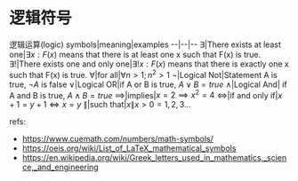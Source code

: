 # 逻辑符号


逻辑运算(logic)
symbols|meaning|examples
--|--|--
$\exists$|There exists at least one|$\exists x:F(x)$ means that there is at least one x such that F(x) is true.
$\exists!$|There exists one and only one|$\exists! x:F(x)$ means that there is exactly one x such that F(x) is true.
$\forall$|for all|$\forall n > 1; n^2 > 1$
$\neg$|Logical Not|Statement A is true, $\neg A$ is false
$\lor$|Logical OR|if A or B is true, $A \lor B = true$
$\land$|Logical And| if A and B is true, $A \land B = true$
$\implies$|implies|$x = 2 \implies x^2 = 4$
$\iff$|if and only if|$x +1 =y+1 \iff x =y$
$\|$|such that|${x\|x>0}={1,2,3...}$



refs:

- https://www.cuemath.com/numbers/math-symbols/
- https://oeis.org/wiki/List_of_LaTeX_mathematical_symbols
- https://en.wikipedia.org/wiki/Greek_letters_used_in_mathematics,_science,_and_engineering